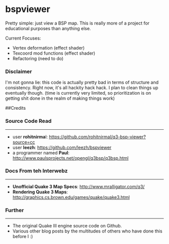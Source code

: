 bspviewer
=========

Pretty simple: just view a BSP map. This is really more of a project for educational purposes than anything else.

Current Focuses:

- Vertex deformation (effect shader)
- Texcoord mod functions (effect shader)
- Refactoring (need to do)

### Disclaimer 

I'm not gonna lie: this code is actually pretty bad in terms of structure and consistency. Right now, it's all hackity hack hack. I plan to clean things up eventually though. 
(time is currently very limited, so prioritization is on getting shit done in the realm of making things work)

##Credits

### Source Code Read
___

* user **rohitnirma**l: https://github.com/rohitnirmal/q3-bsp-viewer?source=cc
* user **leezh**: https://github.com/leezh/bspviewer
* a programmer named **Paul**: http://www.paulsprojects.net/opengl/q3bsp/q3bsp.html

### Docs From teh Interwebz
___
* **Unofficial Quake 3 Map Specs**: http://www.mralligator.com/q3/
* **Rendering Quake 3 Maps**: http://graphics.cs.brown.edu/games/quake/quake3.html 

### Further
___
  * The original Quake III engine source code on Github.
  * Various other blog posts by the multitudes of others who have done this before I :)
